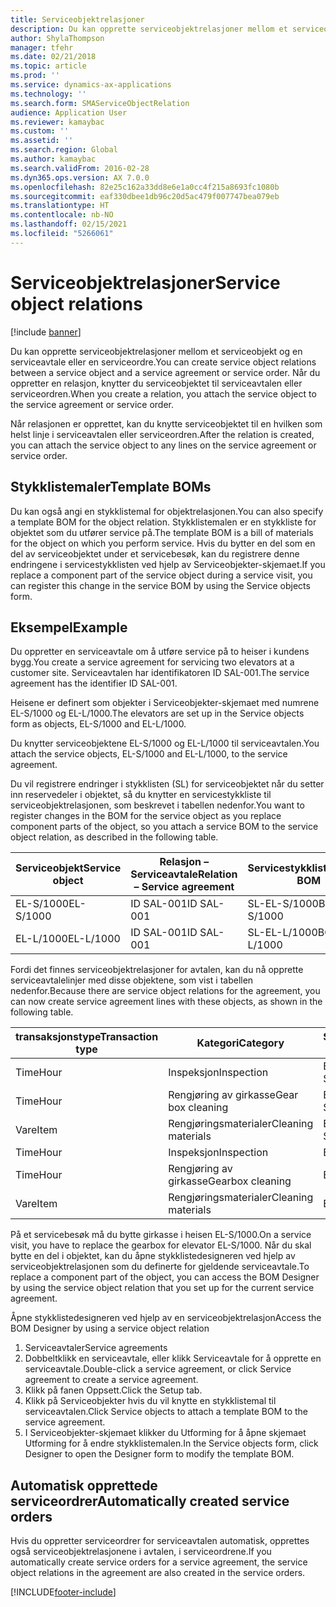 ```yaml
---
title: Serviceobjektrelasjoner
description: Du kan opprette serviceobjektrelasjoner mellom et serviceobjekt og en serviceavtale eller en serviceordre.
author: ShylaThompson
manager: tfehr
ms.date: 02/21/2018
ms.topic: article
ms.prod: ''
ms.service: dynamics-ax-applications
ms.technology: ''
ms.search.form: SMAServiceObjectRelation
audience: Application User
ms.reviewer: kamaybac
ms.custom: ''
ms.assetid: ''
ms.search.region: Global
ms.author: kamaybac
ms.search.validFrom: 2016-02-28
ms.dyn365.ops.version: AX 7.0.0
ms.openlocfilehash: 82e25c162a33dd8e6e1a0cc4f215a8693fc1080b
ms.sourcegitcommit: eaf330dbee1db96c20d5ac479f007747bea079eb
ms.translationtype: HT
ms.contentlocale: nb-NO
ms.lasthandoff: 02/15/2021
ms.locfileid: "5266061"
---
```

# <a name="service-object-relations"></a><span data-ttu-id="57cfa-103">Serviceobjektrelasjoner</span><span class="sxs-lookup"><span data-stu-id="57cfa-103">Service object relations</span></span> 

[!include [banner](../includes/banner.md)]

<span data-ttu-id="57cfa-104">Du kan opprette serviceobjektrelasjoner mellom et serviceobjekt og en serviceavtale eller en serviceordre.</span><span class="sxs-lookup"><span data-stu-id="57cfa-104">You can create service object relations between a service object and a service agreement or service order.</span></span> <span data-ttu-id="57cfa-105">Når du oppretter en relasjon, knytter du serviceobjektet til serviceavtalen eller serviceordren.</span><span class="sxs-lookup"><span data-stu-id="57cfa-105">When you create a relation, you attach the service object to the service agreement or service order.</span></span>

<span data-ttu-id="57cfa-106">Når relasjonen er opprettet, kan du knytte serviceobjektet til en hvilken som helst linje i serviceavtalen eller serviceordren.</span><span class="sxs-lookup"><span data-stu-id="57cfa-106">After the relation is created, you can attach the service object to any lines on the service agreement or service order.</span></span>

## <a name="template-boms"></a><span data-ttu-id="57cfa-107">Stykklistemaler</span><span class="sxs-lookup"><span data-stu-id="57cfa-107">Template BOMs</span></span>

<span data-ttu-id="57cfa-108">Du kan også angi en stykklistemal for objektrelasjonen.</span><span class="sxs-lookup"><span data-stu-id="57cfa-108">You can also specify a template BOM for the object relation.</span></span> <span data-ttu-id="57cfa-109">Stykklistemalen er en stykkliste for objektet som du utfører service på.</span><span class="sxs-lookup"><span data-stu-id="57cfa-109">The template BOM is a bill of materials for the object on which you perform service.</span></span> <span data-ttu-id="57cfa-110">Hvis du bytter en del som en del av serviceobjektet under et servicebesøk, kan du registrere denne endringene i servicestykklisten ved hjelp av Serviceobjekter-skjemaet.</span><span class="sxs-lookup"><span data-stu-id="57cfa-110">If you replace a component part of the service object during a service visit, you can register this change in the service BOM by using the Service objects form.</span></span>

## <a name="example"></a><span data-ttu-id="57cfa-111">Eksempel</span><span class="sxs-lookup"><span data-stu-id="57cfa-111">Example</span></span>

<span data-ttu-id="57cfa-112">Du oppretter en serviceavtale om å utføre service på to heiser i kundens bygg.</span><span class="sxs-lookup"><span data-stu-id="57cfa-112">You create a service agreement for servicing two elevators at a customer site.</span></span>
<span data-ttu-id="57cfa-113">Serviceavtalen har identifikatoren ID SAL-001.</span><span class="sxs-lookup"><span data-stu-id="57cfa-113">The service agreement has the identifier ID SAL-001.</span></span>

<span data-ttu-id="57cfa-114">Heisene er definert som objekter i Serviceobjekter-skjemaet med numrene EL-S/1000 og EL-L/1000.</span><span class="sxs-lookup"><span data-stu-id="57cfa-114">The elevators are set up in the Service objects form as objects, EL-S/1000 and EL-L/1000.</span></span>

<span data-ttu-id="57cfa-115">Du knytter serviceobjektene EL-S/1000 og EL-L/1000 til serviceavtalen.</span><span class="sxs-lookup"><span data-stu-id="57cfa-115">You attach the service objects, EL-S/1000 and EL-L/1000, to the service agreement.</span></span>

<span data-ttu-id="57cfa-116">Du vil registrere endringer i stykklisten (SL) for serviceobjektet når du setter inn reservedeler i objektet, så du knytter en servicestykkliste til serviceobjektrelasjonen, som beskrevet i tabellen nedenfor.</span><span class="sxs-lookup"><span data-stu-id="57cfa-116">You want to register changes in the BOM for the service object as you replace component parts of the object, so you attach a service BOM to the service object relation, as described in the following table.</span></span>

| <span data-ttu-id="57cfa-117">Serviceobjekt</span><span class="sxs-lookup"><span data-stu-id="57cfa-117">Service object</span></span> | <span data-ttu-id="57cfa-118">Relasjon – Serviceavtale</span><span class="sxs-lookup"><span data-stu-id="57cfa-118">Relation – Service agreement</span></span> | <span data-ttu-id="57cfa-119">Servicestykkliste</span><span class="sxs-lookup"><span data-stu-id="57cfa-119">Service BOM</span></span>   |
|----------------|------------------------------|---------------|
| <span data-ttu-id="57cfa-120">EL-S/1000</span><span class="sxs-lookup"><span data-stu-id="57cfa-120">EL-S/1000</span></span>      | <span data-ttu-id="57cfa-121">ID SAL-001</span><span class="sxs-lookup"><span data-stu-id="57cfa-121">ID SAL-001</span></span>                   | <span data-ttu-id="57cfa-122">SL-EL-S/1000</span><span class="sxs-lookup"><span data-stu-id="57cfa-122">BOM-EL-S/1000</span></span> |
| <span data-ttu-id="57cfa-123">EL-L/1000</span><span class="sxs-lookup"><span data-stu-id="57cfa-123">EL-L/1000</span></span>      | <span data-ttu-id="57cfa-124">ID SAL-001</span><span class="sxs-lookup"><span data-stu-id="57cfa-124">ID SAL-001</span></span>                   | <span data-ttu-id="57cfa-125">SL-EL-L/1000</span><span class="sxs-lookup"><span data-stu-id="57cfa-125">BOM-EL-L/1000</span></span> |

<span data-ttu-id="57cfa-126">Fordi det finnes serviceobjektrelasjoner for avtalen, kan du nå opprette serviceavtalelinjer med disse objektene, som vist i tabellen nedenfor.</span><span class="sxs-lookup"><span data-stu-id="57cfa-126">Because there are service object relations for the agreement, you can now create service agreement lines with these objects, as shown in the following table.</span></span>

| <span data-ttu-id="57cfa-127">transaksjonstype</span><span class="sxs-lookup"><span data-stu-id="57cfa-127">Transaction type</span></span> | <span data-ttu-id="57cfa-128">Kategori</span><span class="sxs-lookup"><span data-stu-id="57cfa-128">Category</span></span>           | <span data-ttu-id="57cfa-129">Serviceobjekt</span><span class="sxs-lookup"><span data-stu-id="57cfa-129">Service object</span></span> |
|------------------|--------------------|----------------|
| <span data-ttu-id="57cfa-130">Time</span><span class="sxs-lookup"><span data-stu-id="57cfa-130">Hour</span></span>             | <span data-ttu-id="57cfa-131">Inspeksjon</span><span class="sxs-lookup"><span data-stu-id="57cfa-131">Inspection</span></span>         | <span data-ttu-id="57cfa-132">EL-S/1000</span><span class="sxs-lookup"><span data-stu-id="57cfa-132">EL-S/1000</span></span>      |
| <span data-ttu-id="57cfa-133">Time</span><span class="sxs-lookup"><span data-stu-id="57cfa-133">Hour</span></span>             | <span data-ttu-id="57cfa-134">Rengjøring av girkasse</span><span class="sxs-lookup"><span data-stu-id="57cfa-134">Gear box cleaning</span></span>  | <span data-ttu-id="57cfa-135">EL-S/1000</span><span class="sxs-lookup"><span data-stu-id="57cfa-135">EL-S/1000</span></span>      |
| <span data-ttu-id="57cfa-136">Vare</span><span class="sxs-lookup"><span data-stu-id="57cfa-136">Item</span></span>             | <span data-ttu-id="57cfa-137">Rengjøringsmaterialer</span><span class="sxs-lookup"><span data-stu-id="57cfa-137">Cleaning materials</span></span> | <span data-ttu-id="57cfa-138">EL-S/1000</span><span class="sxs-lookup"><span data-stu-id="57cfa-138">EL-S/1000</span></span>      |
| <span data-ttu-id="57cfa-139">Time</span><span class="sxs-lookup"><span data-stu-id="57cfa-139">Hour</span></span>             | <span data-ttu-id="57cfa-140">Inspeksjon</span><span class="sxs-lookup"><span data-stu-id="57cfa-140">Inspection</span></span>         | <span data-ttu-id="57cfa-141">EL-L/1000</span><span class="sxs-lookup"><span data-stu-id="57cfa-141">EL-L/1000</span></span>      |
| <span data-ttu-id="57cfa-142">Time</span><span class="sxs-lookup"><span data-stu-id="57cfa-142">Hour</span></span>             | <span data-ttu-id="57cfa-143">Rengjøring av girkasse</span><span class="sxs-lookup"><span data-stu-id="57cfa-143">Gearbox cleaning</span></span>   | <span data-ttu-id="57cfa-144">EL-L/1000</span><span class="sxs-lookup"><span data-stu-id="57cfa-144">EL-L/1000</span></span>      |
| <span data-ttu-id="57cfa-145">Vare</span><span class="sxs-lookup"><span data-stu-id="57cfa-145">Item</span></span>             | <span data-ttu-id="57cfa-146">Rengjøringsmaterialer</span><span class="sxs-lookup"><span data-stu-id="57cfa-146">Cleaning materials</span></span> | <span data-ttu-id="57cfa-147">EL-L/1000</span><span class="sxs-lookup"><span data-stu-id="57cfa-147">EL-L/1000</span></span>      |

<span data-ttu-id="57cfa-148">På et servicebesøk må du bytte girkasse i heisen EL-S/1000.</span><span class="sxs-lookup"><span data-stu-id="57cfa-148">On a service visit, you have to replace the gearbox for elevator EL-S/1000.</span></span> <span data-ttu-id="57cfa-149">Når du skal bytte en del i objektet, kan du åpne stykklistedesigneren ved hjelp av serviceobjektrelasjonen som du definerte for gjeldende serviceavtale.</span><span class="sxs-lookup"><span data-stu-id="57cfa-149">To replace a component part of the object, you can access the BOM Designer by using the service object relation that you set up for the current service agreement.</span></span>

<span data-ttu-id="57cfa-150">Åpne stykklistedesigneren ved hjelp av en serviceobjektrelasjon</span><span class="sxs-lookup"><span data-stu-id="57cfa-150">Access the BOM Designer by using a service object relation</span></span>

1. <span data-ttu-id="57cfa-151">Serviceavtaler</span><span class="sxs-lookup"><span data-stu-id="57cfa-151">Service agreements</span></span>
2. <span data-ttu-id="57cfa-152">Dobbeltklikk en serviceavtale, eller klikk Serviceavtale for å opprette en serviceavtale.</span><span class="sxs-lookup"><span data-stu-id="57cfa-152">Double-click a service agreement, or click Service agreement to create a service agreement.</span></span>
3. <span data-ttu-id="57cfa-153">Klikk på fanen Oppsett.</span><span class="sxs-lookup"><span data-stu-id="57cfa-153">Click the Setup tab.</span></span>
4. <span data-ttu-id="57cfa-154">Klikk på Serviceobjekter hvis du vil knytte en stykklistemal til serviceavtalen.</span><span class="sxs-lookup"><span data-stu-id="57cfa-154">Click Service objects to attach a template BOM to the service agreement.</span></span>
5. <span data-ttu-id="57cfa-155">I Serviceobjekter-skjemaet klikker du Utforming for å åpne skjemaet Utforming for å endre stykklistemalen.</span><span class="sxs-lookup"><span data-stu-id="57cfa-155">In the Service objects form, click Designer to open the Designer form to modify the template BOM.</span></span>

## <a name="automatically-created-service-orders"></a><span data-ttu-id="57cfa-156">Automatisk opprettede serviceordrer</span><span class="sxs-lookup"><span data-stu-id="57cfa-156">Automatically created service orders</span></span>

<span data-ttu-id="57cfa-157">Hvis du oppretter serviceordrer for serviceavtalen automatisk, opprettes også serviceobjektrelasjonene i avtalen, i serviceordrene.</span><span class="sxs-lookup"><span data-stu-id="57cfa-157">If you automatically create service orders for a service agreement, the service object relations in the agreement are also created in the service orders.</span></span>



[!INCLUDE[footer-include](../../includes/footer-banner.md)]